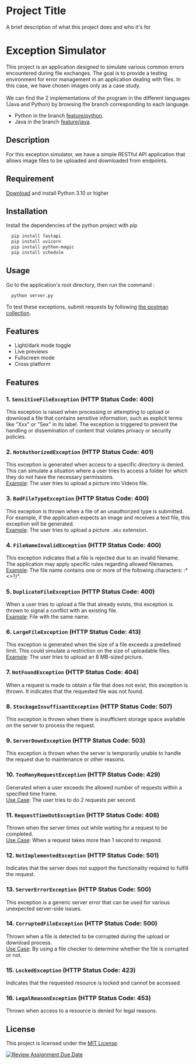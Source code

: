 
# Project Title

A brief description of what this project does and who it's for

# Exception Simulator

This project is an application designed to simulate various common errors encountered during file exchanges. The goal is to provide a testing environment for error management in an application dealing with files. In this case, we have chosen images only as a case study.
<br>
<br>
We can find the 2 implementations of the program in the different languages (Java and Python) by browsing the branch corresponding to each language.

- Python in the branch [feature/python](https://github.com/hei-school/cc-hei-hub-prog5-exception/tree/feature/python).
- Java in the branch [feature/java](https://github.com/hei-school/cc-hei-hub-prog5-exception/tree/feature/java).


## Description

For this exception simulator, we have a simple RESTful API application that allows image files to be uploaded and downloaded from endpoints.

## Requirement

[Download]("https://www.python.org/downloads/") and install Python 3.10 or higher

## Installation

Install the dependencies of the python project with pip

```bash
  pip install fastapi
  pip install uvicorn
  pip install python-magic
  pip install schedule
```

## Usage

Go to the application's root directory, then run the command :

```bash
  python server.py
```

To test these exceptions, submit requests by following [the postman collection]("https://....").
## Features

- Light/dark mode toggle
- Live previews
- Fullscreen mode
- Cross platform

## Features

### 1. `SensitiveFileException` (HTTP Status Code: 400)

This exception is raised when processing or attempting to upload or download a file that contains sensitive information, such as explicit terms like "Xxx" or "Sex" in its label. The exception is triggered to prevent the handling or dissemination of content that violates privacy or security policies.

### 2. `NotAuthorizedException` (HTTP Status Code: 401)

This exception is generated when access to a specific directory is denied. This can simulate a situation where a user tries to access a folder for which they do not have the necessary permissions.
<br>
<u>Example</u>: The user tries to upload a picture into Videos file.

### 3. `BadFileTypeException` (HTTP Status Code: 400)

This exception is thrown when a file of an unauthorized type is submitted. For example, if the application expects an image and receives a text file, this exception will be generated.
<br>
<u>Example</u>: The user tries to upload a picture `.mkv` extension.

### 4. `FileNameInvalidException` (HTTP Status Code: 400)

This exception indicates that a file is rejected due to an invalid filename. The application may apply specific rules regarding allowed filenames.
<br>
<u>Example</u>: The file name contains one or more of the following characters: :*<>?/\".

### 5. `DuplicateFileException` (HTTP Status Code: 400)

When a user tries to upload a file that already exists, this exception is thrown to signal a conflict with an existing file.
<br>
<u>Example</u>: File with the same name.

### 6. `LargeFileException` (HTTP Status Code: 413)

This exception is generated when the size of a file exceeds a predefined limit. This could simulate a restriction on the size of uploadable files.
<br>
<u>Example</u>: The user tries to upload an 8 MB-sized picture.

### 7. `NotFoundException` (HTTP Status Code: 404)

When a request is made to obtain a file that does not exist, this exception is thrown. It indicates that the requested file was not found.

### 8. `StockageInsuffisantException` (HTTP Status Code: 507)

This exception is thrown when there is insufficient storage space available on the server to process the request.

### 9. `ServerDownException` (HTTP Status Code: 503)

This exception is thrown when the server is temporarily unable to handle the request due to maintenance or other reasons.

### 10. `TooManyRequestException` (HTTP Status Code: 429)

Generated when a user exceeds the allowed number of requests within a specified time frame.
<br>
<u>Use Case</u>: The user tries to do 2 requests per second.

### 11. `RequestTimeOutException` (HTTP Status Code: 408)

Thrown when the server times out while waiting for a request to be completed.
<br>
<u>Use Case</u>: When a request takes more than 1 second to respond.

### 12. `NotImplementedException` (HTTP Status Code: 501)

Indicates that the server does not support the functionality required to fulfill the request.

### 13. `ServerErrorException` (HTTP Status Code: 500)

This exception is a generic server error that can be used for various unexpected server-side issues.

### 14. `CorruptedFileException` (HTTP Status Code: 500)

Thrown when a file is detected to be corrupted during the upload or download process.
<br>
<u>Use Case</u>: By using a file checker to determine whether the file is corrupted or not.

### 15. `LockedException` (HTTP Status Code: 423)

Indicates that the requested resource is locked and cannot be accessed.

### 16. `LegalReasonException` (HTTP Status Code: 453)

Thrown when access to a resource is denied for legal reasons.
## License

This project is licensed under the [MIT License](LICENSE.md).

[![Review Assignment Due Date](https://classroom.github.com/assets/deadline-readme-button-24ddc0f5d75046c5622901739e7c5dd533143b0c8e959d652212380cedb1ea36.svg)](https://classroom.github.com/a/wTBA-Etm)